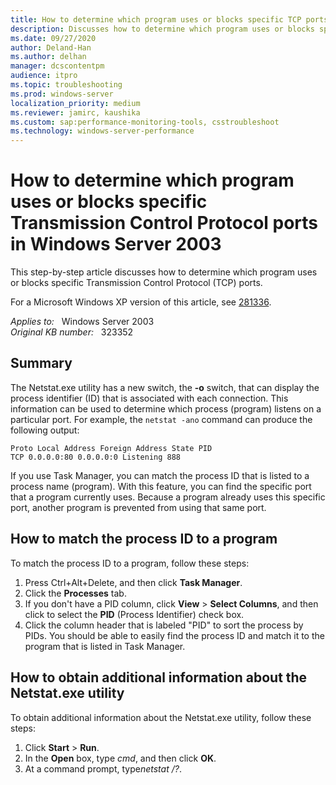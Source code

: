 ```yaml
---
title: How to determine which program uses or blocks specific TCP ports in Windows Server 2003
description: Discusses how to determine which program uses or blocks specific Transmission Control Protocol (TCP) ports.
ms.date: 09/27/2020
author: Deland-Han
ms.author: delhan
manager: dcscontentpm
audience: itpro
ms.topic: troubleshooting
ms.prod: windows-server
localization_priority: medium
ms.reviewer: jamirc, kaushika
ms.custom: sap:performance-monitoring-tools, csstroubleshoot
ms.technology: windows-server-performance
---
```

# How to determine which program uses or blocks specific Transmission Control Protocol ports in Windows Server 2003

This step-by-step article discusses how to determine which program uses or blocks specific Transmission Control Protocol (TCP) ports.

For a Microsoft Windows XP version of this article, see [281336](https://support.microsoft.com/help/281336).  

_Applies to:_ &nbsp; Windows Server 2003  
_Original KB number:_ &nbsp; 323352

## Summary

The Netstat.exe utility has a new switch, the **-o** switch, that can display the process identifier (ID) that is associated with each connection. This information can be used to determine which process (program) listens on a particular port. For example, the `netstat -ano` command can produce the following output:

```output
Proto Local Address Foreign Address State PID  
TCP 0.0.0.0:80 0.0.0.0:0 Listening 888
```

If you use Task Manager, you can match the process ID that is listed to a process name (program). With this feature, you can find the specific port that a program currently uses. Because a program already uses this specific port, another program is prevented from using that same port.

## How to match the process ID to a program

To match the process ID to a program, follow these steps:

1. Press Ctrl+Alt+Delete, and then click **Task Manager**.
2. Click the **Processes** tab.
3. If you don't have a PID column, click **View** > **Select Columns**, and then click to select the **PID** (Process Identifier) check box.
4. Click the column header that is labeled "PID" to sort the process by PIDs. You should be able to easily find the process ID and match it to the program that is listed in Task Manager.

## How to obtain additional information about the Netstat.exe utility

To obtain additional information about the Netstat.exe utility, follow these steps:

1. Click **Start** > **Run**.
2. In the **Open** box, type *cmd*, and then click **OK**.
3. At a command prompt, type*netstat /?*.
